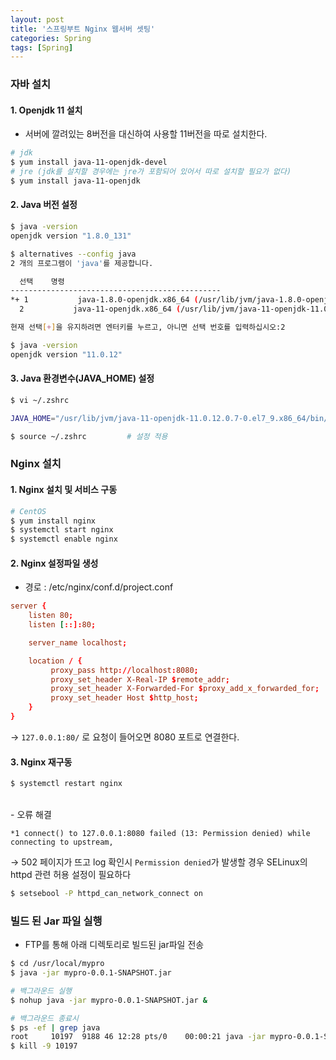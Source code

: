 ```yaml
---
layout: post
title: '스프링부트 Nginx 웹서버 셋팅'
categories: Spring
tags: [Spring]
---
```


### 자바 설치
#### 1. Openjdk 11 설치
- 서버에 깔려있는 8버전을 대신하여 사용할 11버전을 따로 설치한다.

```bash
# jdk
$ yum install java-11-openjdk-devel 
# jre (jdk를 설치할 경우에는 jre가 포함되어 있어서 따로 설치할 필요가 없다)
$ yum install java-11-openjdk
```

#### 2. Java 버전 설정
```bash
$ java -version
openjdk version "1.8.0_131"

$ alternatives --config java
2 개의 프로그램이 'java'를 제공합니다.

  선택    명령
-----------------------------------------------
*+ 1           java-1.8.0-openjdk.x86_64 (/usr/lib/jvm/java-1.8.0-openjdk-1.8.0.131-3.b12.el7_3.x86_64/jre/bin/java)
  2           java-11-openjdk.x86_64 (/usr/lib/jvm/java-11-openjdk-11.0.12.0.7-0.el7_9.x86_64/bin/java)

현재 선택[+]을 유지하려면 엔터키를 누르고, 아니면 선택 번호를 입력하십시오:2

$ java -version
openjdk version "11.0.12"
```

#### 3. Java 환경변수(JAVA_HOME) 설정
```bash
$ vi ~/.zshrc

JAVA_HOME="/usr/lib/jvm/java-11-openjdk-11.0.12.0.7-0.el7_9.x86_64/bin/java" 추가

$ source ~/.zshrc         # 설정 적용
```

### Nginx 설치
#### 1. Nginx 설치 및 서비스 구동

```bash
# CentOS
$ yum install nginx
$ systemctl start nginx
$ systemctl enable nginx 
```

#### 2. Nginx 설정파일 생성
   - 경로 : /etc/nginx/conf.d/project.conf
  
```conf
server {
    listen 80;
    listen [::]:80;

    server_name localhost;

    location / {
         proxy_pass http://localhost:8080;
         proxy_set_header X-Real-IP $remote_addr;
         proxy_set_header X-Forwarded-For $proxy_add_x_forwarded_for;
         proxy_set_header Host $http_host;
    }
}
```
→ `127.0.0.1:80/` 로 요청이 들어오면 8080 포트로 연결한다. 

#### 3. Nginx 재구동

```bash
$ systemctl restart nginx
```

<br>
- 오류 해결

```
*1 connect() to 127.0.0.1:8080 failed (13: Permission denied) while connecting to upstream,
```
→ 502 페이지가 뜨고 log 확인시 `Permission denied`가 발생할 경우 SELinux의 httpd 관련 허용 설정이 필요하다

```bash
$ setsebool -P httpd_can_network_connect on
```

### 빌드 된 Jar 파일 실행
- FTP를 통해 아래 디렉토리로 빌드된 jar파일 전송

```bash
$ cd /usr/local/mypro
$ java -jar mypro-0.0.1-SNAPSHOT.jar

# 백그라운드 실행
$ nohup java -jar mypro-0.0.1-SNAPSHOT.jar &

# 백그라운드 종료시
$ ps -ef | grep java
root     10197  9188 46 12:28 pts/0    00:00:21 java -jar mypro-0.0.1-SNAPSHOT.jar
$ kill -9 10197
```